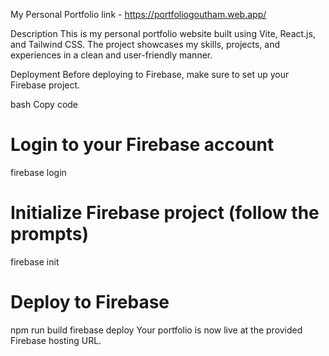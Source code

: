 My Personal Portfolio
link - https://portfoliogoutham.web.app/

Description
This is my personal portfolio website built using Vite, React.js, and Tailwind CSS. The project showcases my skills, projects, and experiences in a clean and user-friendly manner.

Deployment
Before deploying to Firebase, make sure to set up your Firebase project.

bash
Copy code

# Login to your Firebase account

firebase login

# Initialize Firebase project (follow the prompts)

firebase init

# Deploy to Firebase

npm run build
firebase deploy
Your portfolio is now live at the provided Firebase hosting URL.
